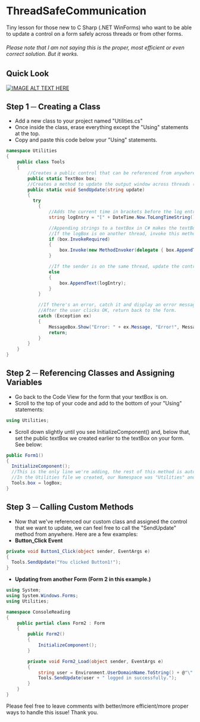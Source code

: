 # ThreadSafeCommunication
Tiny lesson for those new to C Sharp (.NET WinForms) who want to be able to update a control on a form safely across threads or from other forms.

###### Please note that I am not saying this is the proper, most efficient or even correct solution. But it works.

## Quick Look
[![IMAGE ALT TEXT HERE](http://img.youtube.com/vi/kDCWCpPU4WM/0.jpg)](http://www.youtube.com/watch?v=kDCWCpPU4WM)

## Step 1 ─ Creating a Class
* Add a new class to your project named "Utilities.cs"
* Once inside the class, erase everything except the "Using" statements at the top.
* Copy and paste this code below your "Using" statements.
  
```csharp
namespace Utilities
{
    public class Tools
    {
        //Creates a public control that can be referenced from anywhere within this project.
        public static TextBox box;
        //Creates a method to update the output window across threads (accepts a string argument)
        public static void SendUpdate(string update)
        {  
          try
            {
                //Adds the current time in brackets before the log entry so that it looks nice.
                string logEntry = "[" + DateTime.Now.ToLongTimeString() + "] ─ " + update.Trim() + Environment.NewLine;

                //Appending strings to a textBox in C# makes the textBox automatically scroll to the bottom (most recent entry.)
                //If the logBox is on another thread, invoke this method and append the text
                if (box.InvokeRequired)
                {
                    box.Invoke(new MethodInvoker(delegate { box.AppendText(logEntry); }));
                }

                //If the sender is on the same thread, update the control normally
                else
                {
                    box.AppendText(logEntry);
                }
            }

            //If there's an error, catch it and display an error message.
            //After the user clicks OK, return back to the form.
            catch (Exception ex)
            {
                MessageBox.Show("Error: " + ex.Message, "Error!", MessageBoxButtons.OK, MessageBoxIcon.Error);
                return;
            }
        }
    }
}
```
## Step 2 ─ Referencing Classes and Assigning Variables
* Go back to the Code View for the form that your textBox is on.
* Scroll to the top of your code and add to the bottom of your "Using" statements:
```csharp
using Utilities;
```
* Scroll down slightly until you see InitializeComponent() and, below that, set the public textBox we created earlier to the textBox on your form. See below:
```csharp
public Form1()
{
  InitializeComponent();
  //This is the only line we're adding, the rest of this method is automatically generated by Visual Studio.
  //In the Utilities file we created, our Namespace was "Utilities" and our Public Class was called "Tools." It may seem that you'd call this code by writing "Utilities.Tools.box," we've already made our reference to "Utilities" in the "Using" statement.
  Tools.box = logBox; 
}
```
## Step 3 ─ Calling Custom Methods
* Now that we've referenced our custom class and assigned the control that we want to update, we can feel free to call the "SendUpdate" method from anywhere. Here are a few examples:
* **Button_Click Event**
```csharp
private void Button1_Click(object sender, EventArgs e)
{   
  Tools.SendUpdate("You clicked Button1!");
}
```
* **Updating from another Form (Form 2 in this example.)**
```csharp
using System;
using System.Windows.Forms;
using Utilities;

namespace ConsoleReading
{
    public partial class Form2 : Form
    {
        public Form2()
        {
            InitializeComponent();
        }

        private void Form2_Load(object sender, EventArgs e)
        {
            string user = Environment.UserDomainName.ToString() + @"\" + Environment.UserName.ToString();
            Tools.SendUpdate(user + " logged in successfully.");
        }
    }
}
```

Please feel free to leave comments with better/more efficient/more proper ways to handle this issue! 
Thank you.
